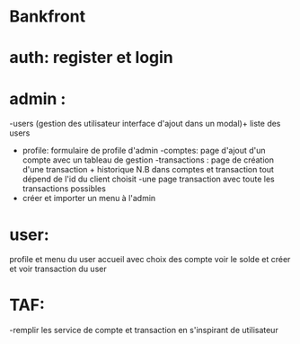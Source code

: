 # Bankfront
# auth: register et login
# admin :
 -users (gestion des utilisateur interface d'ajout dans un modal)+ liste des users
 - profile: formulaire de profile d'admin
 -comptes: page d'ajout d'un compte avec un tableau de gestion
 -transactions : page de création d'une transaction + historique
 N.B dans comptes et transaction tout dépend de l'id du client choisit
 -une page transaction avec toute les transactions possibles
 - créer et importer un menu à l'admin

 # user: 
 profile et menu du user
 accueil avec choix des compte 
 voir le solde et créer et voir transaction du user
 # TAF:
 -remplir les service de compte et transaction en s'inspirant de utilisateur